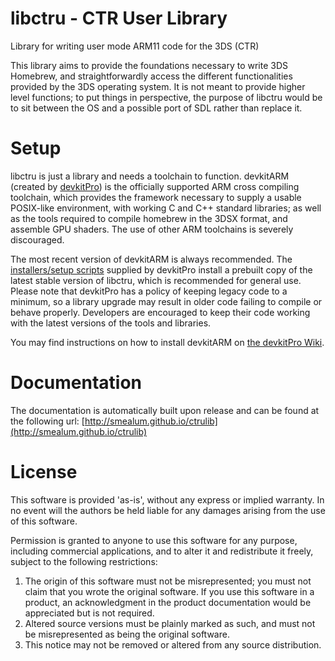 # libctru - CTR User Library

Library for writing user mode ARM11 code for the 3DS (CTR)

This library aims to provide the foundations necessary to write 3DS Homebrew, and straightforwardly access the different functionalities provided by the 3DS operating system.
It is not meant to provide higher level functions; to put things in perspective, the purpose of libctru would be to sit between the OS and a possible port of SDL rather than replace it.

# Setup

libctru is just a library and needs a toolchain to function. devkitARM (created by [devkitPro](http://devkitpro.org)) is the officially supported ARM cross compiling toolchain, which provides the framework necessary to supply a usable POSIX-like environment, with working C and C++ standard libraries; as well as the tools required to compile homebrew in the 3DSX format, and assemble GPU shaders. The use of other ARM toolchains is severely discouraged.

The most recent version of devkitARM is always recommended. The [installers/setup scripts](https://devkitpro.org/wiki/devkitPro_pacman) supplied by devkitPro install a prebuilt copy of the latest stable version of libctru, which is recommended for general use. Please note that devkitPro has a policy of keeping legacy code to a minimum, so a library upgrade may result in older code failing to compile or behave properly. Developers are encouraged to keep their code working with the latest versions of the tools and libraries.

You may find instructions on how to install devkitARM on [the devkitPro Wiki](http://devkitpro.org/wiki/Getting_Started).

# Documentation

The documentation is automatically built upon release and can be found at the following url: [http://smealum.github.io/ctrulib](http://smealum.github.io/ctrulib)

# License

  This software is provided 'as-is', without any express or implied
  warranty.  In no event will the authors be held liable for any
  damages arising from the use of this software.

  Permission is granted to anyone to use this software for any
  purpose, including commercial applications, and to alter it and
  redistribute it freely, subject to the following restrictions:

  1. The origin of this software must not be misrepresented; you
     must not claim that you wrote the original software. If you use
     this software in a product, an acknowledgment in the product
     documentation would be appreciated but is not required.
  2. Altered source versions must be plainly marked as such, and
     must not be misrepresented as being the original software.
  3. This notice may not be removed or altered from any source
     distribution.
